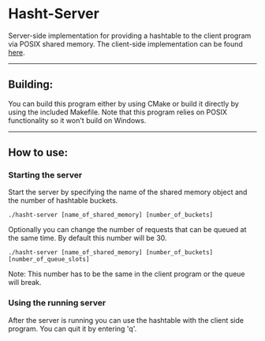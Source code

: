 # Hasht-Server

Server-side implementation for providing a hashtable to the client program via POSIX shared memory.
The client-side implementation can be found [here](https://github.com/corvulpex/hasht-client).

---

## Building:

You can build this program either by using CMake or build it directly by using the included Makefile.
Note that this program relies on POSIX functionality so it won't build on Windows. 

---

## How to use:

### Starting the server

Start the server by specifying the name of the shared memory object and the number of hashtable buckets.
```
./hasht-server [name_of_shared_memory] [number_of_buckets]
```

Optionally you can change the number of requests that can be queued at the same time. By default this number will be 30.
```
./hasht-server [name_of_shared_memory] [number_of_buckets] [number_of_queue_slots]
```
Note: This number has to be the same in the client program or the queue will break.

### Using the running server

After the server is running you can use the hashtable with the client side program.
You can quit it by entering 'q'.

